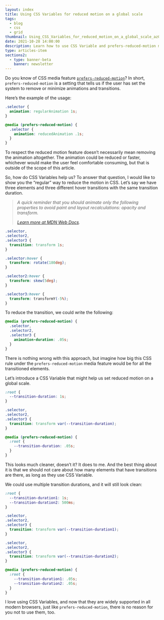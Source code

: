 ```yaml
---
layout: index
title: Using CSS Variables for reduced motion on a global scale
tags:
  - blog
  - css
  - grid
thumbnail: Using_CSS_Variables_for_reduced_motion_on_a_global_scale_az0hd2
date: 2021-10-28 14:00:00
description: Learn how to use CSS Variable and prefers-reduced-motion media feature to remove or minimize animations and transitions on global scale.
type: articles-item
sections2:
  - type: banner-beta
    banner: newsletter
---
```


Do you know of CSS media feature [`prefers-reduced-motion`](https://developer.mozilla.org/en-US/docs/Web/CSS/@media/prefers-reduced-motion)? In short, `prefers-reduced-motion` is a setting that tells us if the user has set the system to remove or minimize animations and transitions.

Here’s the example of the usage:

```css
.selector {
  animation: regularAnimation 1s;
}

@media (prefers-reduced-motion) {
  .selector {
    animation: reducedAnimation .1s;
  }
}
```

To respect the reduced motion feature doesn’t necessarily mean removing the animation altogether. The animation could be reduced or faster, whichever would make the user feel comfortable consuming, but that is outside of the scope of this article.

So, how do CSS Variables help us? To answer that question, I would like to show you the “regular” way to reduce the motion in CSS. Let’s say we have three elements and three different hover transitions with the same transition duration.

> _A quick reminder that you should animate only the following properties to avoid paint and layout recalculations: opacity and transform._
>
> _[Learn more at MDN Web Docs](https://developer.mozilla.org/en-US/docs/Tools/Performance/Scenarios/Animating_CSS_properties#css_property_cost)._

```css
.selector,
.selector2,
.selector3 {
  transition: transform 1s;
}

.selector:hover {
  transform: rotate(180deg);
}

.selector2:hover {
  transform: skew(5deg);
}

.selector3:hover {
  transform: transformY(-5%);
}
```

To reduce the transition, we could write the following:

```css
@media (prefers-reduced-motion) {
  .selector,
  .selector2,
  .selector3 {
    animation-duration: .05s;
  }
}
```

There is nothing wrong with this approach, but imagine how big this CSS rule under the `prefers-reduced-motion` media feature would be for all the transitioned elements.

Let’s introduce a CSS Variable that might help us set reduced motion on a global scale.

```css
:root {
  --transition-duration: 1s;
}

.selector,
.selector2,
.selector3 {
  transition: transform var(--transition-duration);
}

@media (prefers-reduced-motion) {
  :root {
    --transition-duration: .05s;
  }
}
```

This looks much cleaner, doesn’t it? It does to me. And the best thing about it is that we should not care about how many elements that have transitions are there, as long as they use CSS Variable.

We could use multiple transition durations, and it will still look clean:

```css
:root {
  --transition-duration1: 1s;
  --transition-duration2: 500ms;
}

.selector,
.selector2,
.selector3 {
  transition: transform var(--transition-duration1);
}

.selector,
.selector2,
.selector3 {
  transition: transform var(--transition-duration2);
}

@media (prefers-reduced-motion) {
  :root {
    --transition-duration1: .05s;
    --transition-duration2: .05s;
  }
}
```

I love using CSS Variables, and now that they are widely supported in all modern browsers, just like `prefers-reduced-motion`, there is no reason for you not to use them, too.
